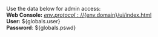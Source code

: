Use the data below for admin access:  
**Web Console:** [${env.protocol}://${env.domain}/ui/index.html](${env.protocol}://${env.domain}/ui/index.html)  
**User:** ${globals.user}  
**Password**: ${globals.pswd}  
